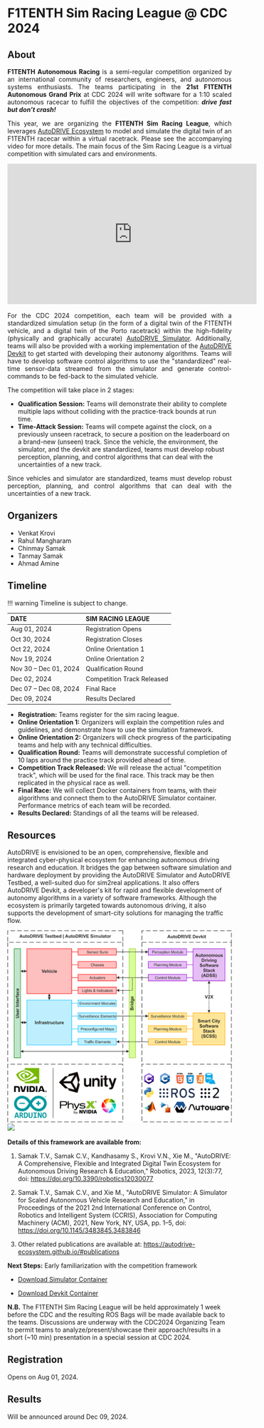 # F1TENTH Sim Racing League @ CDC 2024

## About

<p align="justify">
<b>F1TENTH Autonomous Racing</b> is a semi-regular competition organized by an international community of researchers, engineers, and autonomous systems enthusiasts. The teams participating in the <b>21st F1TENTH Autonomous Grand Prix</b> at CDC 2024 will write software for a 1:10 scaled autonomous racecar to fulfill the objectives of the competition: <b><i>drive fast but don’t crash!</i></b>
</p>

<!-- <div class="grid" markdown> -->
<p align="justify">
This year, we are organizing the <b>F1TENTH Sim Racing League</b>, which leverages <a href="https://autodrive-ecosystem.github.io">AutoDRIVE Ecosystem</a> to model and simulate the digital twin of an F1TENTH racecar within a virtual racetrack. Please see the accompanying video for more details. The main focus of the Sim Racing League is a virtual competition with simulated cars and environments.

<!-- <iframe width="560" height="315" src="https://www.youtube.com/embed/Rq7Wwcwn1uk?si=ngvop2-SfJJOIjWJ" title="YouTube video player" frameborder="0" allow="accelerometer; autoplay; clipboard-write; encrypted-media; gyroscope; picture-in-picture; web-share" referrerpolicy="strict-origin-when-cross-origin" allowfullscreen></iframe>
</div> -->
</p>

<iframe width="560" height="315" src="https://www.youtube.com/embed/Rq7Wwcwn1uk?si=ngvop2-SfJJOIjWJ" title="YouTube video player" frameborder="0" allow="accelerometer; autoplay; clipboard-write; encrypted-media; gyroscope; picture-in-picture; web-share" referrerpolicy="strict-origin-when-cross-origin" allowfullscreen></iframe>

<p align="justify">
For the CDC 2024 competition, each team will be provided with a standardized simulation setup (in the form of a digital twin of the F1TENTH vehicle, and a digital twin of the Porto racetrack) within the high-fidelity (physically and graphically accurate) <a href="https://github.com/Tinker-Twins/AutoDRIVE/tree/AutoDRIVE-Simulator">AutoDRIVE Simulator</a>. Additionally, teams will also be provided with a working implementation of the <a href="https://github.com/Tinker-Twins/AutoDRIVE/tree/AutoDRIVE-Devkit">AutoDRIVE Devkit</a> to get started with developing their autonomy algorithms. Teams will have to develop software control algorithms to use the "standardized" real-time sensor-data streamed from the simulator and generate control-commands to be fed-back to the simulated vehicle.
</p>
<p align="justify">
The competition will take place in 2 stages:
<ul>
<li><b>Qualification Session:</b> Teams will demonstrate their ability to complete multiple laps without colliding with the practice-track bounds at run time.</li>
<li><b>Time-Attack Session:</b> Teams will compete against the clock, on a previously unseen racetrack, to secure a position on the leaderboard on a brand-new (unseen) track. Since the vehicle, the environment, the simulator, and the devkit are standardized, teams must develop robust perception, planning, and control algorithms that can deal with the uncertainties of a new track.</li>
</ul>
</p>
<p align="justify">
Since vehicles and simulator are standardized, teams must develop robust perception, planning, and control algorithms that can deal with the uncertainties of a new track.
</p>

## Organizers

- Venkat Krovi
- Rahul Mangharam
- Chinmay Samak
- Tanmay Samak
- Ahmad Amine

## Timeline

!!! warning
    Timeline is subject to change.

|          DATE         | SIM RACING LEAGUE          |
|:----------------------|:---------------------------|
| Aug 01, 2024          | Registration Opens         |
| Oct 30, 2024          | Registration Closes        |
| Oct 22, 2024          | Online Orientation 1       |
| Nov 19, 2024          | Online Orientation 2       |
| Nov 30 – Dec 01, 2024 | Qualification Round        |
| Dec 02, 2024          | Competition Track Released |
| Dec 07 – Dec 08, 2024 | Final Race                 |
| Dec 09, 2024          | Results Declared           |

-	**Registration:** Teams register for the sim racing league.
-	**Online Orientation 1:** Organizers will explain the competition rules and guidelines, and demonstrate how to use the simulation framework.
-	**Online Orientation 2:** Organizers will check progress of the participating teams and help with any technical difficulties.
-	**Qualification Round:** Teams will demonstrate successful completion of 10 laps around the practice track provided ahead of time.
-	**Competition Track Released:** We will release the actual "competition track", which will be used for the final race. This track may be then replicated in the physical race as well.
-	**Final Race:** We will collect Docker containers from teams, with their algorithms and connect them to the AutoDRIVE Simulator container. Performance metrics of each team will be recorded.
-	**Results Declared:** Standings of all the teams will be released.

## Resources

AutoDRIVE is envisioned to be an open, comprehensive, flexible and integrated cyber-physical ecosystem for enhancing autonomous driving research and education. It bridges the gap between software simulation and hardware deployment by providing the AutoDRIVE Simulator and AutoDRIVE Testbed, a well-suited duo for sim2real applications. It also offers AutoDRIVE Devkit, a developer's kit for rapid and flexible development of autonomy algorithms in a variety of software frameworks. Although the ecosystem is primarily targeted towards autonomous driving, it also supports the development of smart-city solutions for managing the traffic flow.

<div class="grid" markdown>
<img src="../../assets/images/AutoDRIVE-Overview.png">

<img src="../../assets/images/Vehicle-DT.png">
</div>

**Details of this framework are available from:**

1. Samak T.V., Samak C.V., Kandhasamy S., Krovi V.N., Xie M., "AutoDRIVE: A Comprehensive, Flexible and Integrated Digital Twin Ecosystem for Autonomous Driving Research & Education," Robotics, 2023, 12(3):77, doi: https://doi.org/10.3390/robotics12030077

2. Samak T.V., Samak C.V., and Xie M., "AutoDRIVE Simulator: A Simulator for Scaled Autonomous Vehicle Research and Education," in Proceedings of the 2021 2nd International Conference on Control, Robotics and Intelligent System (CCRIS), Association for Computing Machinery (ACM), 2021, New York, NY, USA, pp. 1–5, doi: https://doi.org/10.1145/3483845.3483846

3. Other related publications are available at: https://autodrive-ecosystem.github.io/#publications

**Next Steps:** Early familiarization with the competition framework

- [Download Simulator Container](https://hub.docker.com/r/autodriveecosystem/autodrive_f1tenth_sim)

- [Download Devkit Container](https://hub.docker.com/r/autodriveecosystem/autodrive_f1tenth_api)

**N.B.** The F1TENTH Sim Racing League will be held approximately 1 week before the CDC and the resulting ROS Bags will be made available back to the teams. Discussions are underway with the CDC2024 Organizing Team to permit teams to analyze/present/showcase their approach/results in a short (~10 min) presentation in a special session at CDC 2024.

## Registration

Opens on Aug 01, 2024.

## Results

Will be announced around Dec 09, 2024.